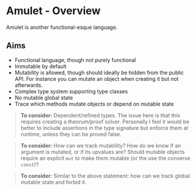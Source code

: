 # Amulet - Overview

Amulet is another functional-esque language.

## Aims
 - Functional language, though not purely functional
 - Immutable by default
 - Mutability is allowed, though should ideally be hidden from the public API. For instance
   you can mutate an object when creating it but not afterwards.
 - Complex type system supporting type classes
 - No mutable global state
 - Trace which methods mutate objects or depend on mutable state

> **To consider:** Dependent/refined types. The issue here is that this requires creating a
  theorum/proof solver. Personally I feel it would be better to include assertions in the type
  signature but enforce them at runtime, unless they can be proved false.

> **To consider:** How can we track mutability? How do we know if an argument is mutated, or if its
  upvalues are? Should mutable objects require an explicit `mut` to make them mutable (or the
  use the converse `const`)?

> **To consider:** Similar to the above statement: how can we track global mutable state and
  forbid it.